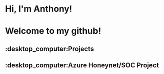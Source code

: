 <h1>Hi, I'm Anthony! </h1>
<h1> Welcome to my github! </h1>


<h2>:desktop_computer:Projects</h2>
<h2>:desktop_computer:Azure Honeynet/SOC Project</h2>
